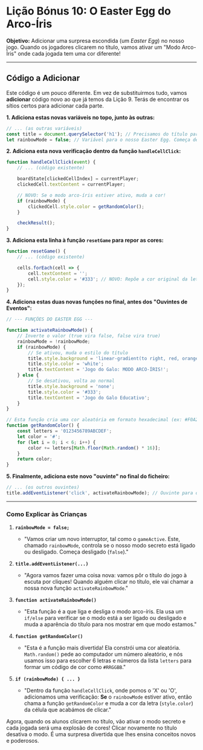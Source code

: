 # Lição Bónus 10: O Easter Egg do Arco-Íris

**Objetivo:** Adicionar uma surpresa escondida (um *Easter Egg*) no nosso jogo. Quando os jogadores clicarem no título, vamos ativar um "Modo Arco-Íris" onde cada jogada tem uma cor diferente!

---

## Código a Adicionar

Este código é um pouco diferente. Em vez de substituirmos tudo, vamos **adicionar** código novo ao que já temos da Lição 9. Terás de encontrar os sítios certos para adicionar cada parte.

**1. Adiciona estas novas variáveis no topo, junto às outras:**

```javascript
// ... (as outras variáveis)
const title = document.querySelector('h1'); // Precisamos do título para o Easter Egg
let rainbowMode = false; // Variável para o nosso Easter Egg. Começa desligado.
```

**2. Adiciona esta nova verificação dentro da função `handleCellClick`:**

```javascript
function handleCellClick(event) {
    // ... (código existente)

    boardState[clickedCellIndex] = currentPlayer;
    clickedCell.textContent = currentPlayer;

    // NOVO: Se o modo arco-íris estiver ativo, muda a cor!
    if (rainbowMode) {
        clickedCell.style.color = getRandomColor();
    }

    checkResult();
}
```

**3. Adiciona esta linha à função `resetGame` para repor as cores:**

```javascript
function resetGame() {
    // ... (código existente)

    cells.forEach(cell => {
        cell.textContent = '';
        cell.style.color = '#333'; // NOVO: Repõe a cor original da letra
    });
}
```

**4. Adiciona estas duas novas funções no final, antes dos "Ouvintes de Eventos":**

```javascript
// --- FUNÇÕES DO EASTER EGG ---

function activateRainbowMode() {
    // Inverte o valor (true vira false, false vira true)
    rainbowMode = !rainbowMode;
    if (rainbowMode) {
        // Se ativou, muda o estilo do título
        title.style.background = 'linear-gradient(to right, red, orange, yellow, green, blue, indigo, violet)';
        title.style.color = 'white';
        title.textContent = 'Jogo do Galo: MODO ARCO-ÍRIS!';
    } else {
        // Se desativou, volta ao normal
        title.style.background = 'none';
        title.style.color = '#333';
        title.textContent = 'Jogo do Galo Educativo';
    }
}

// Esta função cria uma cor aleatória em formato hexadecimal (ex: #F0A2C3)
function getRandomColor() {
    const letters = '0123456789ABCDEF';
    let color = '#';
    for (let i = 0; i < 6; i++) {
        color += letters[Math.floor(Math.random() * 16)];
    }
    return color;
}
```

**5. Finalmente, adiciona este novo "ouvinte" no final do ficheiro:**

```javascript
// ... (os outros ouvintes)
title.addEventListener('click', activateRainbowMode); // Ouvinte para o Easter Egg!
```

---

### Como Explicar às Crianças

1. **`rainbowMode = false;`**
    * "Vamos criar um novo interruptor, tal como o `gameActive`. Este, chamado `rainbowMode`, controla se o nosso modo secreto está ligado ou desligado. Começa desligado (`false`)."

2. **`title.addEventListener(...)`**
    * "Agora vamos fazer uma coisa nova: vamos pôr o título do jogo à escuta por cliques! Quando alguém clicar no título, ele vai chamar a nossa nova função `activateRainbowMode`."

3. **`function activateRainbowMode()`**
    * "Esta função é a que liga e desliga o modo arco-íris. Ela usa um `if/else` para verificar se o modo está a ser ligado ou desligado e muda a aparência do título para nos mostrar em que modo estamos."

4. **`function getRandomColor()`**
    * "Esta é a função mais divertida! Ela constrói uma cor aleatória. `Math.random()` pede ao computador um número aleatório, e nós usamos isso para escolher 6 letras e números da lista `letters` para formar um código de cor como `#RRGGBB`."

5. **`if (rainbowMode) { ... }`**
    * "Dentro da função `handleCellClick`, onde pomos o 'X' ou 'O', adicionamos uma verificação: **Se** o `rainbowMode` estiver ativo, então chama a função `getRandomColor` e muda a cor da letra (`style.color`) da célula que acabámos de clicar."

Agora, quando os alunos clicarem no título, vão ativar o modo secreto e cada jogada será uma explosão de cores! Clicar novamente no título desativa o modo. É uma surpresa divertida que lhes ensina conceitos novos e poderosos.
